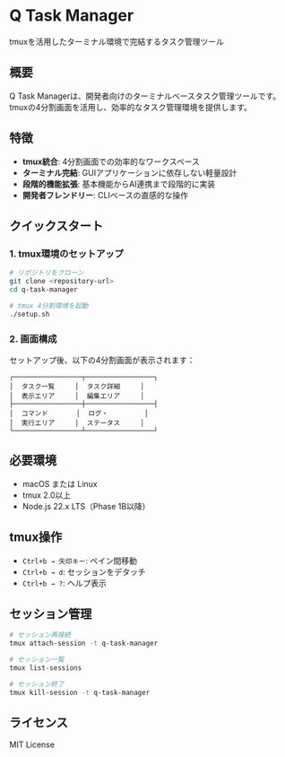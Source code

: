 # Q Task Manager

tmuxを活用したターミナル環境で完結するタスク管理ツール

## 概要

Q Task Managerは、開発者向けのターミナルベースタスク管理ツールです。tmuxの4分割画面を活用し、効率的なタスク管理環境を提供します。

## 特徴

- **tmux統合**: 4分割画面での効率的なワークスペース
- **ターミナル完結**: GUIアプリケーションに依存しない軽量設計
- **段階的機能拡張**: 基本機能からAI連携まで段階的に実装
- **開発者フレンドリー**: CLIベースの直感的な操作

## クイックスタート

### 1. tmux環境のセットアップ

```bash
# リポジトリをクローン
git clone <repository-url>
cd q-task-manager

# tmux 4分割環境を起動
./setup.sh
```

### 2. 画面構成

セットアップ後、以下の4分割画面が表示されます：

```
┌─────────────────┬─────────────────┐
│  タスク一覧     │  タスク詳細     │
│  表示エリア     │  編集エリア     │
├─────────────────┼─────────────────┤
│  コマンド       │  ログ・         │
│  実行エリア     │  ステータス     │
└─────────────────┴─────────────────┘
```

## 必要環境

- macOS または Linux
- tmux 2.0以上
- Node.js 22.x LTS（Phase 1B以降）

## tmux操作

- `Ctrl+b → 矢印キー`: ペイン間移動
- `Ctrl+b → d`: セッションをデタッチ
- `Ctrl+b → ?`: ヘルプ表示

## セッション管理

```bash
# セッション再接続
tmux attach-session -t q-task-manager

# セッション一覧
tmux list-sessions

# セッション終了
tmux kill-session -t q-task-manager
```

## ライセンス

MIT License
